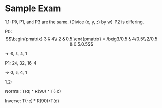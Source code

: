 # Sample Exam

1.1: P0, P1, and P3 are the same. 
(Divide (x, y, z) by w). 
P2 is differing.

P0: $$\begin{pmatrix}  3 & 4\\ 2 & 0.5 \end{pmatrix} = /beig3/0.5 & 4/0.5\\ 2/0.5 & 0.5/0.5$$

 => 6, 8, 4, 1

P1: 24, 32, 16, 4 

=> 6, 8, 4, 1

  

1.2: 

  

Normal: T(d) * R(90) * T(-c)

  
Inverse: T(-c) * R(90)*T(d)
